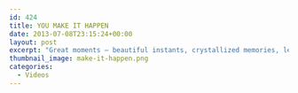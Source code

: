 ```yaml
---
id: 424
title: YOU MAKE IT HAPPEN
date: 2013-07-08T23:15:24+00:00
layout: post
excerpt: "Great moments — beautiful instants, crystallized memories, learning, growth — don't just happen. You make it happen."
thumbnail_image: make-it-happen.png
categories:
  - Videos
---
```

